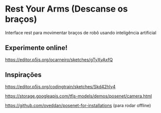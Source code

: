 # Rest Your Arms (Descanse os braços)

Interface rest para movimentar braços de robô usando inteligência artificial

## Experimente online!

https://editor.p5js.org/ocarneiro/sketches/gTyXyAxfQ

## Inspirações

https://editor.p5js.org/codingtrain/sketches/Skd42hIy4

https://storage.googleapis.com/tfjs-models/demos/posenet/camera.html

https://github.com/oveddan/posenet-for-installations (para rodar offline)